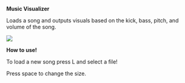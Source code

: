 **Music Visualizer**

Loads a song and outputs visuals based on the kick, bass, pitch, and volume of the song.

![ ](https://lh3.googleusercontent.com/p8jHuyuvu1-VXivDP-9haXN5G4ZsUISBjMEsQkSS4LKT_cu69RqpKR_dwTYbvRwV-3TFi8iI8oU "Gif of program")

**How to use!**

To load a new song press L and select a file!

Press space to change the size.
